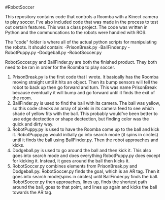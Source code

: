 #RobotSoccer

This repository contains code that controls a Roomba with a Kinect camera to play soccer.
I've also included code that was made in the process to test out certain features.
This was a class project.
The code was written in Python and the communcations to the robots were handled with ROS.

The "code" folder is where all of the actual python scripts for manipulating the robots. It should contain:
-PrisonBreak.py
-BallFinder.py
-RobotPuppy.py
-Dodgeball.py
-RobotSoccer.py

RobotSoccer.py and BallFinder.py are both the finished product. They both need to be ran in order for the Roomba to play soccer.

1. PrisonBreak.py is the first code that I wrote. It basically has the Roomba moving straight until it hits an object. Then its bump sensors will tell the robot to back up then go forward and turn. This was name PrisonBreak because eventually it will bump and go forward until it finds the exit of the room.
2. BallFinder.py is used to find the ball with its camera. The ball was yellow, so this code checks an array of pixels in its camera feed to see which shade of yellow fits with the ball. This probably would've been better to use edge dectection or shape dectection, but finding color was the quick and dirty way.
3. RobotPuppy.py is used to have the Roomba come up to the ball and kick it. RobotPuppy.py would initially go into search mode (it spins in circles) until it finds the ball using BallFinder.py. Then the robot approaches and kicks.
4. Dodgeball.py is used to go around the ball and then kick it. This also goes into search mode and does everything RobotPuppy.py does except for kicking it. Instead, it goes around the ball then kicks it.
5. RobotSoccer.py combines elements from PrisonBreak.py and Dodgeball.py. RobotSoccer.py finds the goal, which is an AR tag. Then it goes into search mode(spins in circles) until BallFinder.py finds the ball. RobotSoccer.py then approaches, lines up, finds the shortest path around the ball, goes to that point, and lines up again and kicks the ball towards the AR tag.
